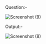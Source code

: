 Question:-

![Screenshot (9)](https://github.com/ak2521/Java-Basic/assets/93378378/54a57b8e-d2c2-4bfa-a7db-2a0f90f83f13)



Output:-

![Screenshot (8)](https://github.com/ak2521/Java-Basic/assets/93378378/2dedac83-af98-42f6-8306-adef7d5a70ab)

